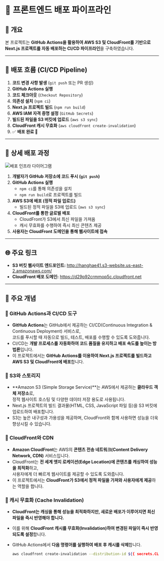 # 🚀 프론트엔드 배포 파이프라인

## 📝 개요
본 프로젝트는 **GitHub Actions을 활용하여 AWS S3 및 CloudFront를 기반으로 Next.js 프로젝트를 자동 배포하는 CI/CD 파이프라인**을 구축하였습니다.  

---

## 📌 배포 흐름 (CI/CD Pipeline)

1. **코드 변경 사항 발생** (`git push` 또는 PR 생성)
2. **GitHub Actions 실행**
3. **코드 체크아웃** (`Checkout Repository`)
4. **의존성 설치** (`npm ci`)
5. **Next.js 프로젝트 빌드** (`npm run build`)
6. **AWS IAM 자격 증명 설정** (`GitHub Secrets`)
7. **빌드된 파일을 S3 버킷에 업로드** (`aws s3 sync`)
8. **CloudFront 캐시 무효화** (`aws cloudfront create-invalidation`)
9. ✅ **배포 완료 🎉**

---

## 📌 상세 배포 과정
![배포 인프라 다이어그램](https://github.com/user-attachments/assets/5a049059-22ba-449d-a525-554edf91bb1e)

1. **개발자가 GitHub 저장소에 코드 푸시 (`git push`)**
2. **GitHub Actions 실행**
   - `npm ci`를 통해 의존성을 설치
   - `npm run build`로 프로젝트를 빌드
3. **AWS S3에 배포 (정적 파일 업로드)**
   - 빌드된 정적 파일을 S3에 업로드 (`aws s3 sync`)
4. **CloudFront를 통한 글로벌 배포**
   - CloudFront가 S3에서 최신 파일을 가져옴
   - 캐시 무효화를 수행하여 즉시 최신 콘텐츠 제공
5. **사용자는 CloudFront 도메인을 통해 웹사이트에 접속**  

---

## 🌐 주요 링크
- **S3 버킷 웹사이트 엔드포인트:** http://hanghae41.s3-website.us-east-2.amazonaws.com/
- **CloudFront 배포 도메인:** https://d29p92crmmop5c.cloudfront.net

---

## 📌 주요 개념

### 🔹 GitHub Actions과 CI/CD 도구
- **GitHub Actions**는 GitHub에서 제공하는 CI/CD(Continuous Integration & Continuous Deployment) 서비스로,  
  코드를 푸시할 때 자동으로 빌드, 테스트, 배포를 수행할 수 있도록 도와줍니다.
- CI/CD는 **개발 프로세스를 자동화하여 코드 품질을 유지하고 배포 속도를 높이는 방법론**입니다.
- 이 프로젝트에서는 **GitHub Actions를 이용하여 Next.js 프로젝트를 빌드하고 AWS S3 및 CloudFront에 배포**합니다.

### 🔹 S3와 스토리지
- **Amazon S3 (Simple Storage Service)**는 AWS에서 제공하는 **클라우드 객체 저장소**로,  
  정적 웹사이트 호스팅 및 다양한 데이터 저장 용도로 사용됩니다.
- Next.js 프로젝트의 빌드 결과물(HTML, CSS, JavaScript 파일 등)을 S3 버킷에 업로드하여 배포합니다.
- S3는 높은 내구성과 가용성을 제공하며, CloudFront와 함께 사용하면 성능을 더욱 향상시킬 수 있습니다.

### 🔹 CloudFront와 CDN
- **Amazon CloudFront**는 AWS의 **콘텐츠 전송 네트워크(Content Delivery Network, CDN)** 서비스입니다.
- CloudFront는 **전 세계 엣지 로케이션(Edge Location)에 콘텐츠를 캐싱하여 성능을 최적화**하고,  
  사용자에게 더 빠르게 웹사이트를 제공할 수 있도록 도와줍니다.
- 이 프로젝트에서는 **CloudFront가 S3에서 정적 파일을 가져와 사용자에게 제공**하는 역할을 합니다.

### 🔹 캐시 무효화 (Cache Invalidation)
- **CloudFront는 캐싱을 통해 성능을 최적화하지만, 새로운 배포가 이루어지면 최신 파일을 즉시 반영해야 합니다.**
- 이를 위해 **CloudFront 캐시를 무효화(Invalidation)하여 변경된 파일이 즉시 반영되도록 설정**합니다.
- GitHub Actions에서 **다음 명령어를 실행하여 배포 후 캐시를 삭제**합니다.

  ```sh
  aws cloudfront create-invalidation --distribution-id ${{ secrets.CLOUDFRONT_DISTRIBUTION_ID }} --paths "/*"
